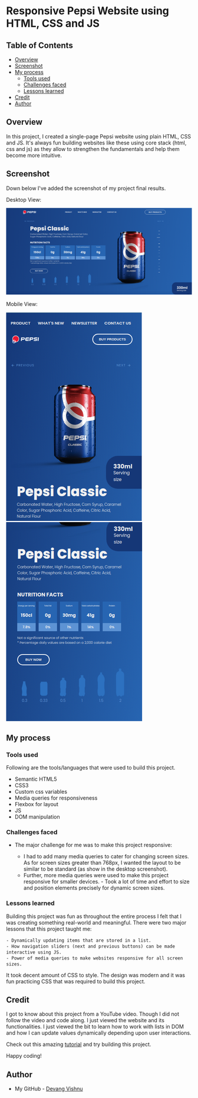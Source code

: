 # Responsive Pepsi Website using HTML, CSS and JS

## Table of Contents

- [Overview](#overview)
- [Screenshot](#screenshot)
- [My process](#my-process)
  - [Tools used](#tools-used)
  - [Challenges faced](#challenges-faced)
  - [Lessons learned](#lessons-learned)
- [Credit](#credit)
- [Author](#author)

## Overview

In this project, I created a single-page Pepsi website using plain HTML, CSS and JS. It's always fun building websites like these using core stack (html, css and js) as they allow to strengthen the fundamentals and help them become more intuitive.

## Screenshot

Down below I've added the screenshot of my project final results.

Desktop View:

![Alt text](./result-screenshots/desktop-normal.png)

Mobile View:

![Alt text](./result-screenshots/mobile-normal-01.png)
![Alt text](./result-screenshots/mobile-normal-02.png)

## My process

### Tools used

Following are the tools/languages that were used to build this project.

- Semantic HTML5
- CSS3
- Custom css variables
- Media queries for responsiveness
- Flexbox for layout
- JS
- DOM manipulation

### Challenges faced

- The major challenge for me was to make this project responsive:

  - I had to add many media queries to cater for changing screen sizes. As for screen sizes greater than 768px, I wanted the layout to be similar to be standard (as show in the desktop screenshot).
  - Further, more media queries were used to make this project responsive for smaller devices. - Took a lot of time and effort to size and position elements precisely for dynamic screen sizes.

### Lessons learned

Building this project was fun as throughout the entire process I felt that I was creating something real-world and meaningful. There were two major lessons that this project taught me:

    - Dynamically updating items that are stored in a list.
    - How navigation sliders (next and previous buttons) can be made interactive using JS.
    - Power of media queries to make websites responsive for all screen sizes.

It took decent amount of CSS to style. The design was modern and it was fun practicing CSS that was required to build this project.

## Credit

I got to know about this project from a YouTube video. Though I did not follow the video and code along. I just viewed the website and its functionalities. I just viewed the bit to learn how to work with lists in DOM and how I can update values dynamically depending upon user interactions.

Check out this amazing [tutorial](https://www.youtube.com/watch?v=Pe-QrikwqV0&list=PLtUrcfzQl6gvhgrI4FJgiBfL8zHumvWLC&index=3&t=146s) and try building this project.

Happy coding!

## Author

- My GitHub - [Devang Vishnu](https://github.com/thedevangvishnu)
